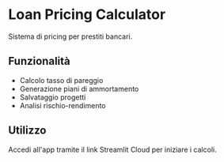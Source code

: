 # Loan Pricing Calculator

Sistema di pricing per prestiti bancari.

## Funzionalità
- Calcolo tasso di pareggio
- Generazione piani di ammortamento
- Salvataggio progetti
- Analisi rischio-rendimento

## Utilizzo
Accedi all'app tramite il link Streamlit Cloud per iniziare i calcoli.